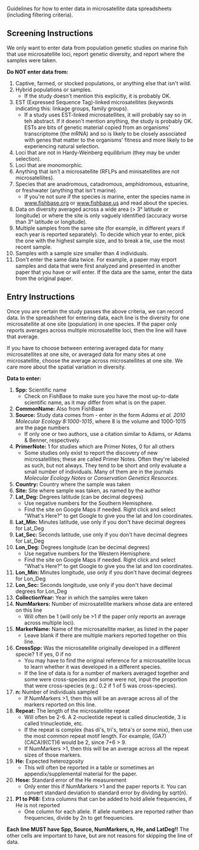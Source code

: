 Guidelines for how to enter data in microsatellite data spreadsheets (including filtering criteria).

## Screening Instructions

We only want to enter data from population genetic studies on marine fish that use microsatellite loci, report genetic diversity, and report where the samples were taken.

**Do NOT enter data from:**
1. Captive, farmed, or stocked populations, or anything else that isn't wild.
2. Hybrid populations or samples.
    * If the study doesn't mention this explicitly, it is probably OK.
4. EST (Expressed Sequence Tag)-linked microsatellites (keywords indicating this: linkage groups, family groups).
    * If a study uses EST-linked microsatellites, it will probably say so in teh abstract. If it doesn't mention anything, the study is probably OK. ESTs are bits of genetic material copied from an organisms' transcriptome (the mRNA) and so is likely to be closely associated with genes that matter to the organisms' fitness and more likely to be experiencing natural selection.
5. Loci that are not in Hardy-Weinberg equilibrium (they may be under selection).
6. Loci that are monomorphic.
7. Anything that isn't a microsatellite (RFLPs and minisatellites are not microsatellites).
8. Species that are anadromous, catadromous, amphidromous, estuarine, or freshwater (anything that isn't marine).
    * If you're not sure if the species is marine, enter the species name in www.fishbase.org or www.fishbase.us and read about the species.
9. Data on diversity averaged across a wide area (> 3° latitude or longitude) or where the site is only vaguely identified (accuracy worse than 3° latitude or longitude).
10. Multiple samples from the same site (for example, in different years if each year is reported separately). To decide which year to enter, pick the one with the highest sample size, and to break a tie, use the most recent sample.
11. Samples with a sample size smaller than 4 individuals.
12. Don't enter the same data twice. For example, a paper may erport samples and data that were first analyzed and presented in another paper that you have or will enter. If the data are the same, enter the data from the original paper.

## Entry Instructions

Once you are certain the study passes the above criteria, we can record data. In the spreadsheet for entering data, each line is the diversity for one microsatellite at one site (population) in one species. If the paper only reports averages across multiple microsatellite loci, then the line will have that average.

If you have to choose between entering averaged data for many microsatellites at one site, or averaged data for many sites at one microsatellite, choose the average across microsatellites at one site. We care more about the spatial variation in diversity.

**Data to enter:**
1. **Spp:** Scientific name
    * Check on FishBase to make sure you have the most up-to-date scientific name, as it may differ from what is on the paper.
2. **CommonName:** Also from FishBase
3. **Source:** Study data comes from - enter in the form *Adams et al. 2010 Molecular Ecology 8:1000-1015*, where 8 is the volume and 1000-1015 are the page numbers
    * If only one or two authors, use a citation similar to Adams, or Adams & Benner, respectively.
4. **PrimerNote:** 1 for studies which are Primer Notes, 0 for all others
    * Some studies only exist to report the discovery of new microsatellites; these are called Primer Notes. Often they're labeled as such, but not always. They tend to be short and only evaluate a small number of individuals. Many of them are in the journals *Molecular Ecology Notes* or *Conservation Genetics Resources*.
5. **Country:** Country where the sample was taken
6. **Site:** Site where sample was taken, as named by the author
7. **Lat_Deg:** Degrees latitude (can be decimal degrees)
    * Use negative numbers for the Southern Hemisphere.
    * Find the site on Google Maps if needed. Right click and select "What's Here?" to get Google to give you the lat and lon coordinates.
8. **Lat_Min:** Minutes latitude, use only if you don't have decimal degrees for Lat_Deg
9. **Lat_Sec:** Seconds latitude, use only if you don't have decimal degrees for Lat_Deg
10. **Lon_Deg:** Degrees longitude (can be decimal degrees)
    * Use negative numbers for the Western Hemisphere.
    * Find the site on Google Maps if needed. Right click and select "What's Here?" to get Google to give you the lat and lon coordinates.
11. **Lon_Min:** Minutes longitude, use only if you don't have decimal degrees for Lon_Deg
12. **Lon_Sec:** Seconds longitude, use only if you don't have decimal degrees for Lon_Deg
13. **CollectionYear:** Year in which the samples were taken
14. **NumMarkers:** Number of microsatellite markers whose data are entered on this line
    * Will often be 1 (will only be >1 if the paper only reports an average across multiple loci).
15. **MarkerName:** Name of the microsatellite marker, as listed in the paper
    * Leave blank if there are multiple markers reported together on this line.
16. **CrossSpp:** Was the microsatellite originally developed in a different specie? 1 if yes, 0 if no
    * You may have to find the original reference for a microsatellite locus to learn whether it was developed in a different species.
    * If the line of data is for a number of markers averaged together and some were cross-species and some were not, input the proportion that were cross-species (e.g.: 0.2 if 1 of 5 was cross-species).
17. **n:** Number of individuals sampled
    * If NumMarkers >1, then this will be an average across all of the markers reported on this line.
18. **Repeat:** The length of the microsatellite repeat
    * Will often be 2-6. A 2-nucleotide repeat is called dinucleotide, 3 is called trinucleotide, etc.
    * If the repeat is complex (has di's, tri's, tetra's or some mix), then use the most common repeat motif length. For example, (GA7)(CACA)9(CT)6 would be 2, since 7+6 > 9.
    * If NumMarkers >1, then this will be an average across all the repeat sizes of those markers.
19. **He:** Expected heterozgosity
    * This will often be reported in a table or sometimes an appendix/supplemental material for the paper.
20. **Hese:** Standard error of the He measurement
    * Only enter this if NumMarkers >1 and the paper reports it. You can convert standard deviation to standard error by dividing by sqrt(n).
21. **P1 to P68:** Extra columns that can be added to hold allele frequencies, if He is not reported
    * One column for each allele. If allele numbers are reported rather than frequencies, divide by 2n to get frequencies.

**Each line MUST have Spp, Source, NumMarkers, n, He, and LatDeg!!** The other cells are important to have, but are not reasons for skipping the line of data.
